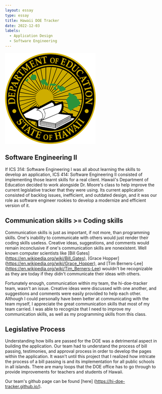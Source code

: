 ```yaml
---
layout: essay
type: essay
title: Hawaii DOE Tracker
date: 2022-12-03
labels:
  - Application Design
  - Software Engineering
---
```


<img class="ui large centered image" src="../images/hi-doe.png">

## Software Engineering II
If ICS 314: Software Engineering I was all about learning the skills to develop an application, ICS 414: Software Engineering II consisted of implementing those learnt skills for a real client. Hawaii's Department of Education decided to work alongside Dr. Moore's class to help improve the current legislative tracker that they were using. Its current application consisted of backlog issues, inefficient, and outdated design, and it was our role as software engineer rookies to develop a modernize and efficient version of it.

## Communication skills >= Coding skills
Communication skills is just as important, if not more, than programming skills. One's inability to communicate with others would just render their coding skills useless. Creative ideas, suggestions, and comments would remain inconclusive if one's communication skills are nonexistent. Well known computer scientists like [Bill Gates] (https://en.wikipedia.org/wiki/Bill_Gates), [Grace Hopper] (https://en.wikipedia.org/wiki/Grace_Hopper), and [Tim Berners-Lee] (https://en.wikipedia.org/wiki/Tim_Berners-Lee) wouldn't be recognizable as they are today if they didn't communicate their ideas with others.

Fortunately enough, communication within my team, the hi-doe-tracker team, wasn't an issue. Creative ideas were discussed with one another, and suggestions and comments were easily provided to help each other. Although I could personally have been better at communicating with the team myself, I appreciate the great communication skills that most of my team carried. I was able to recognize that I need to improve my communication skills, as well as my programming skills from this class.

## Legislative Process
Understanding how bills are passed for the DOE was a detrimental aspect in building the application. Our team had to understand the process of bill passing, testimonies, and approval process in order to develop the pages within the application. It wasn't until this project that I realized how intricate the process of a bill passing is and its implementation for all public schools in all islands. There are many loops that the DOE office has to go through to provide improvements for teachers and students of Hawaii.

Our team's github page can be found [here] (https://hi-doe-tracker.github.io/).
